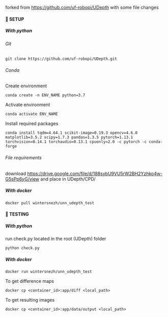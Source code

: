 forked from https://github.com/uf-robopi/UDepth
with some file changes

#### :construction: SETUP
##### With python
###### Git
```
git clone https://github.com/uf-robopi/UDepth.git
```
###### Conda
Create environment
```
conda create -n ENV_NAME python=3.7
```
Activate environment
```
conda activate ENV_NAME
```
Install required packages
```
conda install tqdm=4.64.1 scikit-image=0.19.3 opencv=4.6.0 matplotlib=3.5.2 scipy=1.7.3 pandas=1.3.5 pytorch=1.13.1 torchvision=0.14.1 torchaudio=0.13.1 cpuonly=2.0 -c pytorch -c conda-forge
```
###### File requirements
download https://drive.google.com/file/d/188sybU9VU5rW2BH2Yzhko4w-G5sPp6yG/view and place in UDepth/CPD/
##### With docker
```
docker pull wintersnezh/unn_udepth_test
```
#### :rocket: TESTING
##### With python
run check.py located in the root (UDepth) folder
```
python check.py
```
##### With docker
```
docker run wintersnezh/unn_udepth_test
```
To get difference maps
```
docker cp <container_id>:app/diff <local_path>
```
To get resulting images
```
docker cp <container_id>:app/data/output <local_path>
```
